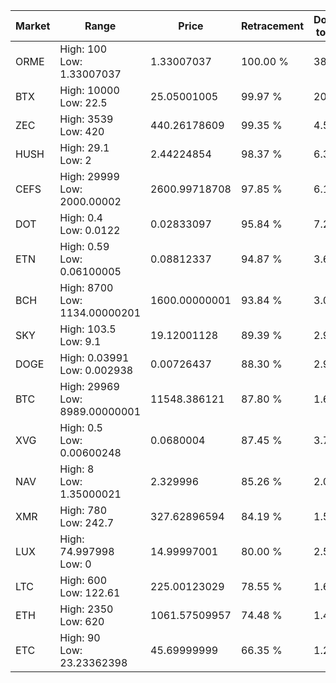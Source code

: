 | Market | Range | Price| Retracement | Doubles to 50% |
| --- | --- | --- | --- | --- |
| ORME | High: 100<br />Low: 1.33007037 | 1.33007037 | 100.00 % | 38.09 |
| BTX | High: 10000<br />Low: 22.5 | 25.05001005 | 99.97 % | 200.05 |
| ZEC | High: 3539<br />Low: 420 | 440.26178609 | 99.35 % | 4.50 |
| HUSH | High: 29.1<br />Low: 2 | 2.44224854 | 98.37 % | 6.37 |
| CEFS | High: 29999<br />Low: 2000.00002 | 2600.99718708 | 97.85 % | 6.15 |
| DOT | High: 0.4<br />Low: 0.0122 | 0.02833097 | 95.84 % | 7.27 |
| ETN | High: 0.59<br />Low: 0.06100005 | 0.08812337 | 94.87 % | 3.69 |
| BCH | High: 8700<br />Low: 1134.00000201 | 1600.00000001 | 93.84 % | 3.07 |
| SKY | High: 103.5<br />Low: 9.1 | 19.12001128 | 89.39 % | 2.94 |
| DOGE | High: 0.03991<br />Low: 0.002938 | 0.00726437 | 88.30 % | 2.95 |
| BTC | High: 29969<br />Low: 8989.00000001 | 11548.386121 | 87.80 % | 1.69 |
| XVG | High: 0.5<br />Low: 0.00600248 | 0.0680004 | 87.45 % | 3.72 |
| NAV | High: 8<br />Low: 1.35000021 | 2.329996 | 85.26 % | 2.01 |
| XMR | High: 780<br />Low: 242.7 | 327.62896594 | 84.19 % | 1.56 |
| LUX | High: 74.997998<br />Low: 0 | 14.99997001 | 80.00 % | 2.50 |
| LTC | High: 600<br />Low: 122.61 | 225.00123029 | 78.55 % | 1.61 |
| ETH | High: 2350<br />Low: 620 | 1061.57509957 | 74.48 % | 1.40 |
| ETC | High: 90<br />Low: 23.23362398 | 45.69999999 | 66.35 % | 1.24 |
